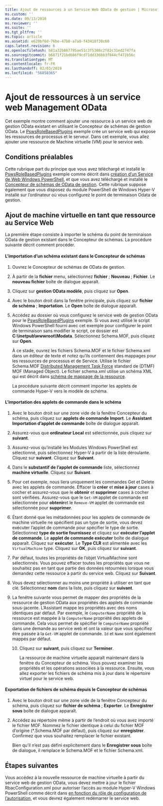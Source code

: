 ```yaml
---
title: Ajout de ressources à un Service Web OData de gestion | Microsoft Docs
ms.custom: ''
ms.date: 09/13/2016
ms.reviewer: ''
ms.suite: ''
ms.tgt_pltfrm: ''
ms.topic: article
ms.assetid: e620bf6d-76be-47b0-a7a8-f43418f30c60
caps.latest.revision: 6
ms.openlocfilehash: b81a32b867795ae51c3f5308c2f82c31ed2747fa
ms.sourcegitcommit: b6871f21bd666f9cd71dd336bb3f844cf472b56c
ms.translationtype: MT
ms.contentlocale: fr-FR
ms.lasthandoff: 02/03/2019
ms.locfileid: "56858365"
---
```

# <a name="adding-resources-to-a-management-odata-web-service"></a>Ajout de ressources à un service web Management OData

Cet exemple montre comment ajouter une ressource à un service web de gestion OData existant en utilisant le Concepteur de schémas de gestion OData. Le [PswsRoleBasedPlugins](https://code.msdn.microsoft.com:443/windowsdesktop/PswsRoleBasedPlugins-9c79b75a) exemple crée un service web qui expose les ressources de processus et le serveur. Dans cet exemple, vous allez ajouter une ressource de Machine virtuelle (VM) pour le service web.

## <a name="prerequisites"></a>Conditions préalables

Cette rubrique part du principe que vous avez téléchargé et installé le [PswsRoleBasedPlugins](https://code.msdn.microsoft.com:443/windowsdesktop/PswsRoleBasedPlugins-9c79b75a) exemple comme décrit dans [création d’un Service de Web Windows PowerShell](./creating-a-management-odata-web-service.md), et que vous avez téléchargé et installé le [Concepteur de schémas de OData de gestion](https://marketplace.visualstudio.com/items?itemName=jlisc0.ManagementODataSchemaDesigner). Cette rubrique suppose également que vous disposez du module PowerShell de Windows Hyper-V installé sur l’ordinateur où vous configurez le point de terminaison Odata de gestion.

## <a name="adding-vm-as-a-resource-to-the-web-service"></a>Ajout de machine virtuelle en tant que ressource au Service Web

La première étape consiste à importer le schéma du point de terminaison OData de gestion existant dans le Concepteur de schémas. La procédure suivante décrit comment procéder.

#### <a name="importing-an-existing-schema-into-the-schema-designer"></a>L’importation d’un schéma existant dans le Concepteur de schémas

1. Ouvrez le Concepteur de schémas de OData de gestion.

2. À partir de la **fichier** menu, sélectionnez **fichier** ; **Nouveau** ; **Fichier**. Le **nouveau fichier** boîte de dialogue apparaît.

3. Cliquez sur **gestion OData modèle**, puis cliquez sur **Open**.

4. Avec le bouton droit dans la fenêtre principale, puis cliquez sur **fichier de schéma** ; **Importation**. Le **Open** boîte de dialogue apparaît.

5. Accédez au dossier où vous configurez le service web de gestion OData pour le [PswsRoleBasedPlugins](https://code.msdn.microsoft.com:443/windowsdesktop/PswsRoleBasedPlugins-9c79b75a) exemple. Si vous avez utilisé le script Windows PowerShell fourni avec cet exemple pour configurer le point de terminaison sans modifier le script, ce dossier est **C:\inetpub\wwwroot\Modata**. Sélectionnez Schema.MOF, puis cliquez sur **Open**.

   À ce stade, ouvrez les fichiers Schema.MOF et le fichier Schema.xml dans un éditeur de texte et notez qu’ils contiennent des mappages pour les ressources de processus et de Service. Utilise le fichier Schema.MOF [Distributed Management Task Force](https://www.dmtf.org/) standard de (DTMF) MOF (Managed Object). Le fichier schema.xml utilise un schéma XML qui est décrit dans [schéma de mappage de la ressource](./resource-mapping-schema.md).

   La procédure suivante décrit comment importer les applets de commande Hyper-V vers le modèle de schéma.

#### <a name="importing-cmdlets-into-the-schema"></a>L’importation des applets de commande dans le schéma

1. Avec le bouton droit sur une zone vide de la fenêtre Concepteur du schéma, puis cliquez sur **applets de commande Import**. Le **Assistant Importation d’applet de commande** boîte de dialogue apparaît.

2. Assurez-vous que **ordinateur Local** est sélectionnée, puis cliquez sur **suivant**.

3. Assurez-vous qu’installé les Modules Windows PowerShell est sélectionné, puis sélectionnez Hyper-V à partir de la liste déroulante. Cliquez sur **suivant**. Cliquez sur **Suivant**.

4. Dans le **substantif de l’applet de commande** liste, sélectionnez **machine virtuelle**. Cliquez sur **Suivant**.

5. Pour cet exemple, nous liera uniquement les commandes Get et Delete avec les applets de commande. Effacer la **créer** et **mise à jour** cases à cocher et assurez-vous que le **obtenir** et **supprimer** cases à cocher sont vérifiées. Assurez-vous que le `Get-VM` applet de commande est sélectionnée pour **obtenir**et le `Remove-VM` applet de commande est sélectionnée pour **supprimer**.

6. Étant donné que les métadonnées pour les applets de commande de machine virtuelle ne spécifient pas un type de sortie, vous devez exécuter l’applet de commande pour spécifier le type de sortie. Sélectionnez **type de sortie fournissez** et cliquez sur **exécuter l’applet de commande**. Le **applet de commande exécuter** boîte de dialogue apparaît. Cliquez sur **exécuter**. Le **Type CLR** est alimentée avec les `VirtualMachine` type. Cliquez sur **OK**, puis cliquez sur **suivant**.

7. Par défaut, toutes les propriétés de l’objet VirtualMachine sont sélectionnés. Vous pouvez effacer toutes les propriétés que vous ne souhaitez pas en tant que partie des données retournées lorsque vous demandez cette ressource à partir du service web. Cliquez sur **Suivant**.

8. Vous devez sélectionner au moins une propriété à utiliser en tant que clé. Sélectionnez **nom** dans la liste, puis cliquez sur **suivant**.

9. La fenêtre suivante vous permet de mapper des propriétés de la ressource de gestion OData aux propriétés des applets de commande sous-jacente. L’Assistant mappe les propriétés avec des noms identiques par défaut. Par exemple, le `ComputerName` propriété de la ressource est mappée à la `ComputerName` propriété des applets de commande.  Cela vous permet de spécifier le `ComputerName` propriété dans une demande au service web et ont la valeur que vous spécifiez être passée à la `Get-VM` applet de commande. `Id` et `Name` sont également mappés par défaut.

   10. Cliquez sur **suivant**, puis cliquez sur **Terminer**.

       La ressource de machine virtuelle apparaît maintenant dans la fenêtre du Concepteur de schéma. Vous pouvez examiner les propriétés et les opérations associées à la ressource. Ensuite, vous allez exporter les fichiers de schéma mis à jour dans le répertoire virtuel pour le service web.

#### <a name="exporting-schema-files-from-the-schema-designer"></a>Exportation de fichiers de schéma depuis le Concepteur de schémas

1. Avec le bouton droit sur une zone vide de la fenêtre Concepteur du schéma, puis cliquez sur **fichier de schéma** ; **Exporter**. Le **Enregistrer sous** boîte de dialogue apparaît.

2. Accédez au répertoire même à partir de l’endroit où vous avez importé le fichier MOF. Nommez le fichier identique à celui du fichier MOF d’origine (*.Schema.MOF par défaut), puis cliquez sur **enregistrer**. Confirmez que vous souhaitez remplacer le fichier existant.

   Bien qu’il n’est pas défini explicitement dans le **Enregistrer sous** boîte de dialogue, il remplace le Schema.MOF et le fichier Schema.xml.

## <a name="next-steps"></a>Étapes suivantes

Vous accédez à la nouvelle ressource de machine virtuelle à partir du service web de gestion OData, vous devez mettre à jour le fichier RbacConfiguration.xml pour autoriser l’accès au module Hyper-V Windows PowerShell comme décrit dans [en fonction du rôle de configuration de l’autorisation](./configuring-role-based-authorization.md), et vous devrez également redémarrer le service web.